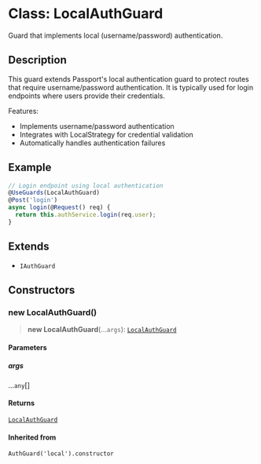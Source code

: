 # Class: LocalAuthGuard

Guard that implements local (username/password) authentication.

## Description

This guard extends Passport's local authentication guard to protect routes
that require username/password authentication. It is typically used for
login endpoints where users provide their credentials.

Features:
- Implements username/password authentication
- Integrates with LocalStrategy for credential validation
- Automatically handles authentication failures

## Example

```ts
// Login endpoint using local authentication
@UseGuards(LocalAuthGuard)
@Post('login')
async login(@Request() req) {
  return this.authService.login(req.user);
}
```

## Extends

- `IAuthGuard`

## Constructors

### new LocalAuthGuard()

> **new LocalAuthGuard**(...`args`): [`LocalAuthGuard`](LocalAuthGuard.md)

#### Parameters

##### args

...`any`[]

#### Returns

[`LocalAuthGuard`](LocalAuthGuard.md)

#### Inherited from

`AuthGuard('local').constructor`
